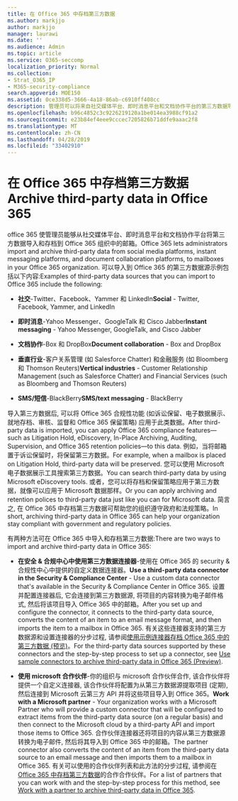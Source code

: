 ```yaml
---
title: 在 Office 365 中存档第三方数据
ms.author: markjjo
author: markjjo
manager: laurawi
ms.date: ''
ms.audience: Admin
ms.topic: article
ms.service: O365-seccomp
localization_priority: Normal
ms.collection:
- Strat_O365_IP
- M365-security-compliance
search.appverid: MOE150
ms.assetid: 0ce338d5-3666-4a18-86ab-c6910ff408cc
description: 管理员可以将来自社交媒体平台、即时消息平台和文档协作平台的第三方数据导入 Office 365 组织中的邮箱。 这样, 你就可以在 Office 365 中存档 Facebook、Twitter 和其他第三方数据源中的数据。 然后, 您可以使用并应用适用于第三方数据的 Office 365 合规性功能 (如法律封存、电子数据展示、就地存档和保留策略)。
ms.openlocfilehash: b96c4852c3c9226219120a1be014ea3988cf91a2
ms.sourcegitcommit: e23b84ef4eee9cccec7205826b71ddfe9aaac2f8
ms.translationtype: MT
ms.contentlocale: zh-CN
ms.lasthandoff: 04/28/2019
ms.locfileid: "33402910"
---
```

# <a name="archive-third-party-data-in-office-365"></a><span data-ttu-id="89e0c-105">在 Office 365 中存档第三方数据</span><span class="sxs-lookup"><span data-stu-id="89e0c-105">Archive third-party data in Office 365</span></span>

<span data-ttu-id="89e0c-106">office 365 使管理员能够从社交媒体平台、即时消息平台和文档协作平台将第三方数据导入和存档到 Office 365 组织中的邮箱。</span><span class="sxs-lookup"><span data-stu-id="89e0c-106">Office 365 lets administrators import and archive third-party data from social media platforms, instant messaging platforms, and document collaboration platforms, to mailboxes in your Office 365 organization.</span></span> <span data-ttu-id="89e0c-107">可以导入到 Office 365 的第三方数据源示例包括以下内容:</span><span class="sxs-lookup"><span data-stu-id="89e0c-107">Examples of third-party data sources that you can import to Office 365 include the following:</span></span> 
  
- <span data-ttu-id="89e0c-108">**社交**-Twitter、Facebook、Yammer 和 LinkedIn</span><span class="sxs-lookup"><span data-stu-id="89e0c-108">**Social** - Twitter, Facebook, Yammer, and LinkedIn</span></span> 
    
- <span data-ttu-id="89e0c-109">**即时消息**-Yahoo Messenger、GoogleTalk 和 Cisco Jabber</span><span class="sxs-lookup"><span data-stu-id="89e0c-109">**Instant messaging** - Yahoo Messenger, GoogleTalk, and Cisco Jabber</span></span> 
    
- <span data-ttu-id="89e0c-110">**文档协作**-Box 和 DropBox</span><span class="sxs-lookup"><span data-stu-id="89e0c-110">**Document collaboration** - Box and DropBox</span></span> 
    
- <span data-ttu-id="89e0c-111">**垂直行业**-客户关系管理 (如 Salesforce Chatter) 和金融服务 (如 Bloomberg 和 Thomson Reuters)</span><span class="sxs-lookup"><span data-stu-id="89e0c-111">**Vertical industries** - Customer Relationship Management (such as Salesforce Chatter) and Financial Services (such as Bloomberg and Thomson Reuters)</span></span> 
    
- <span data-ttu-id="89e0c-112">**SMS/短信**-BlackBerry</span><span class="sxs-lookup"><span data-stu-id="89e0c-112">**SMS/text messaging** - BlackBerry</span></span> 
    
<span data-ttu-id="89e0c-113">导入第三方数据后, 可以将 Office 365 合规性功能 (如诉讼保留、电子数据展示、就地存档、审核、监督和 Office 365 保留策略) 应用于此类数据。</span><span class="sxs-lookup"><span data-stu-id="89e0c-113">After third-party data is imported, you can apply Office 365 compliance features—such as Litigation Hold, eDiscovery, In-Place Archiving, Auditing, Supervision, and Office 365 retention policies—to this data.</span></span> <span data-ttu-id="89e0c-114">例如，当将邮箱置于诉讼保留时，将保留第三方数据。</span><span class="sxs-lookup"><span data-stu-id="89e0c-114">For example, when a mailbox is placed on Litigation Hold, third-party data will be preserved.</span></span> <span data-ttu-id="89e0c-115">您可以使用 Microsoft 电子数据展示工具搜索第三方数据。</span><span class="sxs-lookup"><span data-stu-id="89e0c-115">You can search third-party data by using Microsoft eDiscovery tools.</span></span> <span data-ttu-id="89e0c-116">或者，您可以将存档和保留策略应用于第三方数据，就像可以应用于 Microsoft 数据那样。</span><span class="sxs-lookup"><span data-stu-id="89e0c-116">Or you can apply archiving and retention polices to third-party data just like you can for Microsoft data.</span></span> <span data-ttu-id="89e0c-117">简言之, 在 Office 365 中存档第三方数据可帮助您的组织遵守政府和法规策略。</span><span class="sxs-lookup"><span data-stu-id="89e0c-117">In short, archiving third-party data in Office 365 can help your organization stay compliant with government and regulatory policies.</span></span>

<span data-ttu-id="89e0c-118">有两种方法可在 Office 365 中导入和存档第三方数据:</span><span class="sxs-lookup"><span data-stu-id="89e0c-118">There are two ways to import and archive third-party data in Office 365:</span></span>

- <span data-ttu-id="89e0c-119">**在安全 & 合规中心中使用第三方数据连接器**-使用在 Office 365 的 security & 合规性中心中提供的自定义数据连接器。</span><span class="sxs-lookup"><span data-stu-id="89e0c-119">**Use a third-party data connector in the Security & Compliance Center** - Use a custom data connector that's available in the Security & Compliance Center in Office 365.</span></span> <span data-ttu-id="89e0c-120">设置并配置连接器后, 它会连接到第三方数据源, 将项目的内容转换为电子邮件格式, 然后将该项目导入 Office 365 中的邮箱。</span><span class="sxs-lookup"><span data-stu-id="89e0c-120">After you set up and configure the connector, it connects to the third-party data source, converts the content of an item to an email message format, and then imports the item to a mailbox in Office 365.</span></span> <span data-ttu-id="89e0c-121">有关这些连接器支持的第三方数据源和设置连接器的分步过程, 请参阅[使用示例连接器存档 Office 365 中的第三方数据 (预览)](archive-third-party-data-with-sample-connector.md)。</span><span class="sxs-lookup"><span data-stu-id="89e0c-121">For the third-party data sources supported by these connectors and the step-by-step process to set up a connector, see [Use sample connectors to archive third-party data in Office 365 (Preview)](archive-third-party-data-with-sample-connector.md).</span></span>

- <span data-ttu-id="89e0c-122">**使用 microsoft 合作伙伴**-你的组织与 microsoft 合作伙伴合作, 该合作伙伴将提供一个自定义连接器, 该合作伙伴将配置为从第三方数据源提取项目 (定期), 然后连接到 Microsoft 云第三方 API 并将这些项目导入到 Office 365。</span><span class="sxs-lookup"><span data-stu-id="89e0c-122">**Work with a Microsoft partner** - Your organization works with a Microsoft Partner who will provide a custom connector that will be configured to extract items from the third-party data source (on a regular basis) and then connect to the Microsoft cloud by a third-party API and import those items to Office 365.</span></span> <span data-ttu-id="89e0c-123">合作伙伴连接器还将项目的内容从第三方数据源转换为电子邮件, 然后将其导入到 Office 365 中的邮箱。</span><span class="sxs-lookup"><span data-stu-id="89e0c-123">The partner connector also converts the content of an item from the third-party data source to an email message and then imports them to a mailbox in Office 365.</span></span> <span data-ttu-id="89e0c-124">有关可以使用的合作伙伴列表和此方法的分步过程, 请参阅在[Office 365 中存档第三方数据](work-with-partner-to-archive-third-party-data.md)的合作合作伙伴。</span><span class="sxs-lookup"><span data-stu-id="89e0c-124">For a list of partners that you can work with and the step-by-step process for this method, see [Work with a partner to archive third-party data in Office 365](work-with-partner-to-archive-third-party-data.md).</span></span>